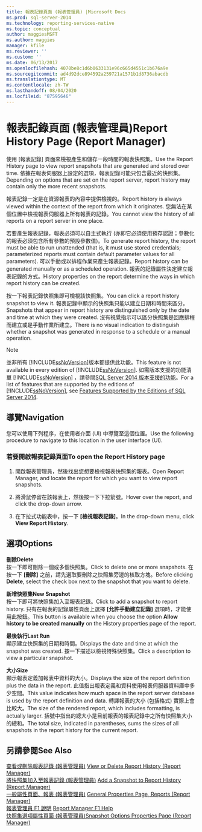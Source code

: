 ```yaml
---
title: 報表記錄頁面 (報表管理員) |Microsoft Docs
ms.prod: sql-server-2014
ms.technology: reporting-services-native
ms.topic: conceptual
author: maggiesMSFT
ms.author: maggies
manager: kfile
ms.reviewer: ''
ms.custom: ''
ms.date: 06/13/2017
ms.openlocfilehash: 4070be8c1d6b0633131e96c665d4551c1b676a9e
ms.sourcegitcommit: ad4d92dce894592a259721a1571b1d8736abacdb
ms.translationtype: MT
ms.contentlocale: zh-TW
ms.lasthandoff: 08/04/2020
ms.locfileid: "87595646"
---
```

# <a name="report-history-page-report-manager"></a><span data-ttu-id="87ae1-102">報表記錄頁面 (報表管理員)</span><span class="sxs-lookup"><span data-stu-id="87ae1-102">Report History Page (Report Manager)</span></span>

<span data-ttu-id="87ae1-103">使用 [報表記錄] 頁面來檢視產生和儲存一段時間的報表快照集。</span><span class="sxs-lookup"><span data-stu-id="87ae1-103">Use the Report History page to view report snapshots that are generated and stored over time.</span></span> <span data-ttu-id="87ae1-104">依據在報表伺服器上設定的選項，報表記錄可能只包含最近的快照集。</span><span class="sxs-lookup"><span data-stu-id="87ae1-104">Depending on options that are set on the report server, report history may contain only the more recent snapshots.</span></span>  
  

<span data-ttu-id="87ae1-105">報表記錄一定是在資源報表的內容中提供檢視的。</span><span class="sxs-lookup"><span data-stu-id="87ae1-105">Report history is always viewed within the context of the report from which it originates.</span></span> <span data-ttu-id="87ae1-106">您無法在某個位置中檢視報表伺服器上所有報表的記錄。</span><span class="sxs-lookup"><span data-stu-id="87ae1-106">You cannot view the history of all reports on a report server in one place.</span></span>  
  
<span data-ttu-id="87ae1-107">若要產生報表記錄，報表必須可以自主式執行 (亦即它必須使用預存認證；參數化的報表必須包含所有參數的預設參數值)。</span><span class="sxs-lookup"><span data-stu-id="87ae1-107">To generate report history, the report must be able to run unattended (that is, it must use stored credentials; parameterized reports must contain default parameter values for all parameters).</span></span> <span data-ttu-id="87ae1-108">可以手動或以排程作業來產生報表記錄。</span><span class="sxs-lookup"><span data-stu-id="87ae1-108">Report history can be generated manually or as a scheduled operation.</span></span> <span data-ttu-id="87ae1-109">報表的記錄屬性決定建立報表記錄的方式。</span><span class="sxs-lookup"><span data-stu-id="87ae1-109">History properties on the report determine the ways in which report history can be created.</span></span>  
  
<span data-ttu-id="87ae1-110">按一下報表記錄快照集即可檢視該快照集。</span><span class="sxs-lookup"><span data-stu-id="87ae1-110">You can click a report history snapshot to view it.</span></span> <span data-ttu-id="87ae1-111">報表記錄中顯示的快照集只能以建立日期和時間來區分。</span><span class="sxs-lookup"><span data-stu-id="87ae1-111">Snapshots that appear in report history are distinguished only by the date and time at which they were created.</span></span> <span data-ttu-id="87ae1-112">沒有視覺指示可以區分快照集是回應排程而建立或是手動作業所建立。</span><span class="sxs-lookup"><span data-stu-id="87ae1-112">There is no visual indication to distinguish whether a snapshot was generated in response to a schedule or a manual operation.</span></span>  
  
> [!NOTE]  
>  <span data-ttu-id="87ae1-113">並非所有 [!INCLUDE[ssNoVersion](../includes/ssnoversion-md.md)]版本都提供此功能。</span><span class="sxs-lookup"><span data-stu-id="87ae1-113">This feature is not available in every edition of [!INCLUDE[ssNoVersion](../includes/ssnoversion-md.md)].</span></span> <span data-ttu-id="87ae1-114">如需版本支援的功能清單 [!INCLUDE[ssNoVersion](../includes/ssnoversion-md.md)] ，請參閱[SQL Server 2014 版本支援的功能](../../2014/getting-started/features-supported-by-the-editions-of-sql-server-2014.md)。</span><span class="sxs-lookup"><span data-stu-id="87ae1-114">For a list of features that are supported by the editions of [!INCLUDE[ssNoVersion](../includes/ssnoversion-md.md)], see [Features Supported by the Editions of SQL Server 2014](../../2014/getting-started/features-supported-by-the-editions-of-sql-server-2014.md).</span></span>  
  
## <a name="navigation"></a><span data-ttu-id="87ae1-115">導覽</span><span class="sxs-lookup"><span data-stu-id="87ae1-115">Navigation</span></span>  
 <span data-ttu-id="87ae1-116">您可以使用下列程序，在使用者介面 (UI) 中導覽至這個位置。</span><span class="sxs-lookup"><span data-stu-id="87ae1-116">Use the following procedure to navigate to this location in the user interface (UI).</span></span>  
  
### <a name="to-open-the-report-history-page"></a><span data-ttu-id="87ae1-117">若要開啟報表記錄頁面</span><span class="sxs-lookup"><span data-stu-id="87ae1-117">To open the Report History page</span></span>  
  
1.  <span data-ttu-id="87ae1-118">開啟報表管理員，然後找出您想要檢視報表快照集的報表。</span><span class="sxs-lookup"><span data-stu-id="87ae1-118">Open Report Manager, and locate the report for which you want to view report snapshots.</span></span>  
  
2.  <span data-ttu-id="87ae1-119">將滑鼠停留在該報表上，然後按一下下拉箭號。</span><span class="sxs-lookup"><span data-stu-id="87ae1-119">Hover over the report, and click the drop-down arrow.</span></span>  
  
3.  <span data-ttu-id="87ae1-120">在下拉式功能表中，按一下 **[檢視報表記錄]**。</span><span class="sxs-lookup"><span data-stu-id="87ae1-120">In the drop-down menu, click **View Report History**.</span></span>  
  
## <a name="options"></a><span data-ttu-id="87ae1-121">選項</span><span class="sxs-lookup"><span data-stu-id="87ae1-121">Options</span></span>  
 <span data-ttu-id="87ae1-122">**刪除**</span><span class="sxs-lookup"><span data-stu-id="87ae1-122">**Delete**</span></span>  
 <span data-ttu-id="87ae1-123">按一下即可刪除一個或多個快照集。</span><span class="sxs-lookup"><span data-stu-id="87ae1-123">Click to delete one or more snapshots.</span></span> <span data-ttu-id="87ae1-124">在按一下 **[刪除]** 之前，請先選取要刪除之快照集旁邊的核取方塊。</span><span class="sxs-lookup"><span data-stu-id="87ae1-124">Before clicking **Delete**, select the check box next to the snapshot that you want to delete.</span></span>  
  
 <span data-ttu-id="87ae1-125">**新增快照集**</span><span class="sxs-lookup"><span data-stu-id="87ae1-125">**New Snapshot**</span></span>  
 <span data-ttu-id="87ae1-126">按一下即可將快照集加入至報表記錄。</span><span class="sxs-lookup"><span data-stu-id="87ae1-126">Click to add a snapshot to report history.</span></span> <span data-ttu-id="87ae1-127">只有在報表的記錄屬性頁面上選擇 **[允許手動建立記錄]** 選項時，才能使用此按鈕。</span><span class="sxs-lookup"><span data-stu-id="87ae1-127">This button is available when you choose the option **Allow history to be created manually** on the History properties page of the report.</span></span>  
  
 <span data-ttu-id="87ae1-128">**最後執行**</span><span class="sxs-lookup"><span data-stu-id="87ae1-128">**Last Run**</span></span>  
 <span data-ttu-id="87ae1-129">顯示建立快照集的日期和時間。</span><span class="sxs-lookup"><span data-stu-id="87ae1-129">Displays the date and time at which the snapshot was created.</span></span> <span data-ttu-id="87ae1-130">按一下描述以檢視特殊快照集。</span><span class="sxs-lookup"><span data-stu-id="87ae1-130">Click a description to view a particular snapshot.</span></span>  
  
 <span data-ttu-id="87ae1-131">**大小**</span><span class="sxs-lookup"><span data-stu-id="87ae1-131">**Size**</span></span>  
 <span data-ttu-id="87ae1-132">顯示報表定義加報表中資料的大小。</span><span class="sxs-lookup"><span data-stu-id="87ae1-132">Displays the size of the report definition plus the data in the report.</span></span> <span data-ttu-id="87ae1-133">此值指出報表定義和資料使用報表伺服器資料庫中多少空間。</span><span class="sxs-lookup"><span data-stu-id="87ae1-133">This value indicates how much space in the report server database is used by the report definition and data.</span></span> <span data-ttu-id="87ae1-134">轉譯報表的大小 (包括格式) 實際上會比較大。</span><span class="sxs-lookup"><span data-stu-id="87ae1-134">The size of the rendered report, which includes formatting, is actually larger.</span></span> <span data-ttu-id="87ae1-135">括號中指出的總大小是目前報表的報表記錄中之所有快照集大小的總和。</span><span class="sxs-lookup"><span data-stu-id="87ae1-135">The total size, indicated in parentheses, sums the sizes of all snapshots in the report history for the current report.</span></span>  
  
## <a name="see-also"></a><span data-ttu-id="87ae1-136">另請參閱</span><span class="sxs-lookup"><span data-stu-id="87ae1-136">See Also</span></span>  
 <span data-ttu-id="87ae1-137">[查看或刪除報表記錄 &#40;報表管理員&#41;](../../2014/reporting-services/view-or-delete-report-history-report-manager.md) </span><span class="sxs-lookup"><span data-stu-id="87ae1-137">[View or Delete Report History &#40;Report Manager&#41;](../../2014/reporting-services/view-or-delete-report-history-report-manager.md) </span></span>  
 <span data-ttu-id="87ae1-138">[將快照集加入至報表記錄 &#40;報表管理員&#41;](report-server/add-a-snapshot-to-report-history-report-manager.md) </span><span class="sxs-lookup"><span data-stu-id="87ae1-138">[Add a Snapshot to Report History &#40;Report Manager&#41;](report-server/add-a-snapshot-to-report-history-report-manager.md) </span></span>  
 <span data-ttu-id="87ae1-139">[一般屬性頁面、報表 &#40;報表管理員&#41;](../../2014/reporting-services/general-properties-page-reports-report-manager.md) </span><span class="sxs-lookup"><span data-stu-id="87ae1-139">[General Properties Page, Reports &#40;Report Manager&#41;](../../2014/reporting-services/general-properties-page-reports-report-manager.md) </span></span>  
 <span data-ttu-id="87ae1-140">[報表管理員 F1 說明](../../2014/reporting-services/report-manager-f1-help.md) </span><span class="sxs-lookup"><span data-stu-id="87ae1-140">[Report Manager F1 Help](../../2014/reporting-services/report-manager-f1-help.md) </span></span>  
 [<span data-ttu-id="87ae1-141">快照集選項屬性頁面 &#40;報表管理員&#41;</span><span class="sxs-lookup"><span data-stu-id="87ae1-141">Snapshot Options Properties Page &#40;Report Manager&#41;</span></span>](../../2014/reporting-services/snapshot-options-properties-page-report-manager.md)